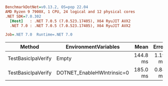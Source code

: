 ``` ini

BenchmarkDotNet=v0.13.2, OS=pop 22.04
AMD Ryzen 9 7900X, 1 CPU, 24 logical and 12 physical cores
.NET SDK=7.0.302
  [Host]   : .NET 7.0.5 (7.0.523.17405), X64 RyuJIT AVX2
  .NET 7.0 : .NET 7.0.5 (7.0.523.17405), X64 RyuJIT AVX2

Job=.NET 7.0  Runtime=.NET 7.0

```

| Method             | EnvironmentVariables       |     Mean |   Error |  StdDev | Allocated |
|--------------------|----------------------------|---------:|--------:|--------:|----------:|
| TestBasicIpaVerify | Empty                      | 144.8 ms | 1.19 ms | 1.11 ms | 210.26 KB |
| TestBasicIpaVerify | DOTNET_EnableHWIntrinsic=0 | 185.0 ms | 0.84 ms | 0.79 ms | 210.46 KB |
